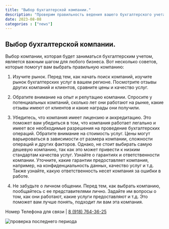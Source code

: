 ```yaml
---
title: "Выбор бухгалтерской компании."
description: "Проверим правильность ведения вашего бухгалтерского учета"
date: 2023-08-08
categories : ["news"]
---
```


## Выбор бухгалтерской компании.
 Выбор компании, которая будет заниматься бухгалтерским учетом, является важным шагом для любого бизнеса. Вот несколько советов, которые помогут вам выбрать правильную компанию:

1. Изучите рынок. Перед тем, как начать поиск компаний, изучите рынок бухгалтерских услуг в вашем регионе. Посмотрите отзывы других компаний и клиентов, сравните цены и качество услуг.

2. Обратите внимание на опыт и репутацию компании. Спросите у потенциальных компаний, сколько лет они работают на рынке, какие отзывы имеют от клиентов и какие награды они получили.

3. Убедитесь, что компания имеет лицензию и аккредитацию. Это поможет вам убедиться в том, что компания работает
 легально и имеет все необходимые разрешения на проведение бухгалтерских операций.
Обратите внимание на стоимость услуг. Цены могут варьироваться в зависимости от размера компании, сложности операций и других факторов. Однако, не стоит выбирать самую дешевую компанию, так как это может привести к низким стандартам качества услуг.
Узнайте о гарантиях и ответственности компании. Уточните, какие гарантии предоставляет компания, например, на конфиденциальность данных, качество услуг и т.д. Также узнайте, какую ответственность несет компания за ошибки в работе.

4. Не забудьте о личном общении. Перед тем, как выбрать компанию, пообщайтесь с ее представителями лично. Задайте им вопросы о том, как они работают, какие услуги предоставляют и т.д. Это поможет вам лучше понять, подходит ли вам эта компания.

Номер Телефона для связи | [8 (918) 764-36-25](tel:89187643625)

![проверка последнего периода](/img/Choose_comp.png)